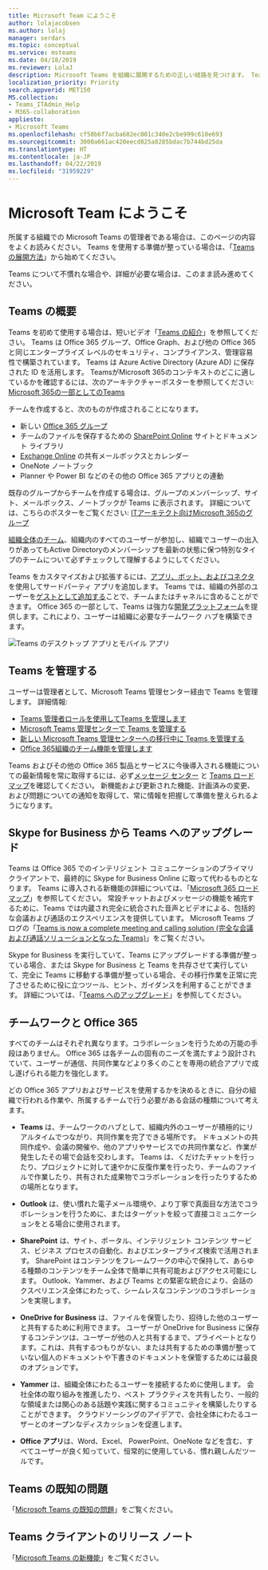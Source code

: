 ```yaml
---
title: Microsoft Team にようこそ
author: lolajacobsen
ms.author: lolaj
manager: serdars
ms.topic: conceptual
ms.service: msteams
ms.date: 04/18/2019
ms.reviewer: LolaJ
description: Microsoft Teams を組織に展開するための正しい経路を見つけます。 Teams のインフラストラクチャと、Office 365 での Teams の使用について説明します。
localization_priority: Priority
search.appverid: MET150
MS.collection:
- Teams_ITAdmin_Help
- M365-collaboration
appliesto:
- Microsoft Teams
ms.openlocfilehash: cf50b6f7acba602ec001c340e2cbe999c610e693
ms.sourcegitcommit: 3000a661ac420eecd825a8285bdac7b744bd25da
ms.translationtype: HT
ms.contentlocale: ja-JP
ms.lasthandoff: 04/22/2019
ms.locfileid: "31959229"
---
```

# <a name="welcome-to-microsoft-teams"></a>Microsoft Team にようこそ
所属する組織での Microsoft Teams の管理者である場合は、このページの内容をよくお読みください。 Teams を使用する準備が整っている場合は、「[Teams の展開方法](How-to-roll-out-teams.md)」から始めてください。

Teams について不慣れな場合や、詳細が必要な場合は、このまま読み進めてください。

## <a name="overview-of-teams"></a>Teams の概要

Teams を初めて使用する場合は、短いビデオ「[Teams の紹介](https://youtu.be/s3aQV3T0D6c)」を参照してください。 Teams は Office 365 グループ、Office Graph、および他の Office 365 と同じエンタープライズ レベルのセキュリティ、コンプライアンス、管理容易性で構築されています。 Teams は Azure Active Directory (Azure AD) に保存された ID を活用します。 TeamsがMicrosoft 365のコンテキストのどこに適しているかを確認するには、次のアーキテクチャーポスターを参照してください: [Microsoft 365の一部としてのTeams](teams-architecture-solutions-posters.md#teams-as-part-of-microsoft-365)

チームを作成すると、次のものが作成されることになります。
- 新しい [Office 365 グループ](office-365-groups.md)
- チームのファイルを保存するための [SharePoint Online](sharepoint-onedrive-interact.md) サイトとドキュメント ライブラリ
- [Exchange Online](exchange-teams-interact.md) の共有メールボックスとカレンダー
- OneNote ノートブック
- Planner や Power BI などのその他の Office 365 アプリとの連動

既存のグループからチームを作成する場合は、グループのメンバーシップ、サイト、メールボックス、ノートブックが Teams に表示されます。 詳細については、こちらのポスターをご覧ください: [ITアーキテクト向けMicrosoft 365のグループ](teams-architecture-solutions-posters.md#groups-in-microsoft-365)

[組織全体のチーム](create-an-org-wide-team.md)、組織内のすべてのユーザーが参加し、組織でユーザーの出入りがあってもActive Directoryのメンバーシップを最新の状態に保つ特別なタイプのチームについて必ずチェックして理解するようにしてください。 

Teams をカスタマイズおよび拡張するには、[アプリ、ボット、およびコネクタ](deploy-apps-microsoft-teams-landing-page.md)を使用してサードパーティ アプリを追加します。 Teams では、組織の外部のユーザーを[ゲストとして追加する](guest-access.md)ことで、チームまたはチャネルに含めることができます。 Office 365 の一部として、Teams は強力な[開発プラットフォーム](https://docs.microsoft.com/microsoftteams/platform)を提供します。これにより、ユーザーは組織に必要なチームワーク ハブを構築できます。 

![Teams のデスクトップ アプリとモバイル アプリ](media/teams-overview-hub.png)


## <a name="managing-teams"></a>Teams を管理する

ユーザーは管理者として、Microsoft Teams 管理センター経由で Teams を管理します。 詳細情報:
- [Teams 管理者ロールを使用してTeams を管理します](using-admin-roles.md)
- [Microsoft Teams 管理センターで Teams を管理する](manage-teams-skypeforbusiness-admin-center.md)
- [新しい Microsoft Teams 管理センターへの移行中に Teams を管理する](manage-teams-in-modern-portal.md)
- [Office 365組織のチーム機能を管理します](enable-features-office-365.md)

Teams およびその他の Office 365 製品とサービスに今後導入される機能についての最新情報を常に取得するには、必ず[メッセージ センター](https://admin.microsoft.com/AdminPortal/Home#/MessageCenter) と [Teams ロードマップ](https://www.microsoft.com/microsoft-365/roadmap?rtc=1%26filters=Microsoft%20Teams%26searchterms=microsoft%2Cteams)を確認してください。 新機能および更新された機能、計画済みの変更、および問題についての通知を取得して、常に情報を把握して準備を整えられるようになります。 

## <a name="upgrade-from-skype-for-business-to-teams"></a>Skype for Business から Teams へのアップグレード
Teams は Office 365 でのインテリジェント コミュニケーションのプライマリ クライアントで、最終的に Skype for Business Online に取って代わるものとなります。 Teams に導入される新機能の詳細については、「[Microsoft 365 ロードマップ](http://aka.ms/O365Roadmap)」を参照してください。 常設チャットおよびメッセージの機能を補完するために、Teams では内蔵され完全に統合された音声とビデオによる、包括的な会議および通話のエクスペリエンスを提供しています。 Microsoft Teams ブログの「[Teams is now a complete meeting and calling solution (完全な会議および通話ソリューションとなった Teams)](https://techcommunity.microsoft.com/t5/Microsoft-Teams-Blog/Microsoft-Teams-is-now-a-complete-meeting-and-calling-solution/ba-p/236042)」をご覧ください。

Skype for Business を実行していて、Teams にアップグレードする準備が整っている場合、または Skype for Business と Teams を共存させて実行していて、完全に Teams に移動する準備が整っている場合、その移行作業を正常に完了させるために役に立つツール、ヒント、ガイダンスを利用することができます。 詳細については、「[Teams へのアップグレード](journey-skypeforbusiness-teams.md)」を参照してください。

## <a name="teamwork-and-office-365"></a>チームワークと Office 365
すべてのチームはそれぞれ異なります。コラボレーションを行うための万能の手段はありません。 Office 365 は各チームの固有のニーズを満たすよう設計されていて、ユーザーが通信、共同作業などより多くのことを専用の統合アプリで成し遂げられる能力を強化します。 

どの Office 365 アプリおよびサービスを使用するかを決めるときに、自分の組織で行われる作業や、所属するチームで行う必要がある会話の種類について考えます。 

- **Teams** は、チームワークのハブとして、組織内外のユーザーが積極的にリアルタイムでつながり、共同作業を完了できる場所です。 ドキュメントの共同作成や、会議の開催や、他のアプリやサービスでの共同作業など、作業が発生したその場で会話を交わします。 Teams は、くだけたチャットを行ったり、プロジェクトに対して速やかに反復作業を行ったり、チームのファイルで作業したり、共有された成果物でコラボレーションを行ったりするための場所となります。 

- **Outlook** は、使い慣れた電子メール環境や、より丁寧で真面目な方法でコラボレーションを行うために、またはターゲットを絞って直接コミュニケーションをとる場合に使用されます。 

- **SharePoint** は、サイト、ポータル、インテリジェント コンテンツ サービス、ビジネス プロセスの自動化、およびエンタープライズ検索で活用されます。 SharePoint はコンテンツをフレームワークの中心で保持して、あらゆる種類のコンテンツをチーム全体で簡単に共有可能およびアクセス可能にします。 Outlook、Yammer、および Teams との緊密な統合により、会話のクスぺリエンス全体にわたって、シームレスなコンテンツのコラボレーションを実現します。

- **OneDrive for Business** は、ファイルを保管したり、招待した他のユーザーと共有するために利用できます。 ユーザーが OneDrive for Business に保存するコンテンツは、ユーザーが他の人と共有するまで、プライベートとなります。これは、共有するつもりがない、または共有するための準備が整っていない個人のドキュメントや下書きのドキュメントを保管するためには最良のオプションです。

- **Yammer** は、組織全体にわたるユーザーを接続するために使用します。 会社全体の取り組みを推進したり、ベスト プラクティスを共有したり、一般的な領域または関心のある話題や実践に関するコミュニティを構築したりすることができます。 クラウドソーシングのアイデアで、会社全体にわたるユーザーとのオープンなディスカッションを促進します。

- **Office アプリ**は、Word、Excel、 PowerPoint、OneNote などを含む、すべてユーザーが良く知っていて、恒常的に使用している、慣れ親しんだツールです。 

## <a name="teams-known-issues"></a>Teams の既知の問題

「[Microsoft Teams の既知の問題](Known-issues.md)」をご覧ください。

## <a name="teams-client-release-notes"></a>Teams クライアントのリリース ノート

「[Microsoft Teams の新機能](https://support.office.com/article/what-s-new-in-microsoft-teams-d7092a6d-c896-424c-b362-a472d5f105de)」をご覧ください。

